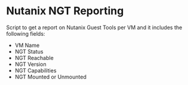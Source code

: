 # Nutanix NGT Reporting
Script to get a report on Nutanix Guest Tools per VM and it includes the following fields:
- VM Name
- NGT Status
- NGT Reachable
- NGT Version
- NGT Capabilities
- NGT Mounted or Unmounted
